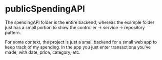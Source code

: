 # publicSpendingAPI

The spendingAPI folder is the entire backend, whereas the example folder just has a small portion to show the controller -> service -> repository pattern.

For some context, the project is just a small backend for a small web app to keep track of my spending. In the app you just enter transactions you've made, with date, price, category, etc.
